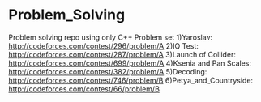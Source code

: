 # Problem_Solving
Problem solving repo using only C++
Problem set
1)Yaroslav: http://codeforces.com/contest/296/problem/A
2)IQ Test: http://codeforces.com/contest/287/problem/A
3)Launch of Collider: http://codeforces.com/contest/699/problem/A
4)Ksenia and Pan Scales: http://codeforces.com/contest/382/problem/A
5)Decoding: http://codeforces.com/contest/746/problem/B
6)Petya_and_Countryside: http://codeforces.com/contest/66/problem/B